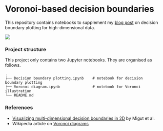 # Voronoi-based decision boundaries

This repository contains notebooks to supplement my [blog post](https://vivianrjkmr.github.io/2020/06/08/decision-boundary-plotting/) on decision boundary plotting for high-dimensional data.

![](https://imgur.com/BRSQZZs.png)

### Project structure

This project only contains two Jupyter notebooks. They are organised as follows.

```
.
├── Decision boundary plotting.ipynb    # notebook for decision boundary plotting
├── Voronoi diagram.ipynb               # notebook for Voronoi illustration
└── README.md
```

### References

- [Visualizing multi-dimensional decision boundaries in 2D](https://pure.uva.nl/ws/files/2110683/164710_431596.pdf) by Migut et al.
- Wikipedia article on [Voronoi diagrams](https://en.wikipedia.org/wiki/Voronoi_diagram)
